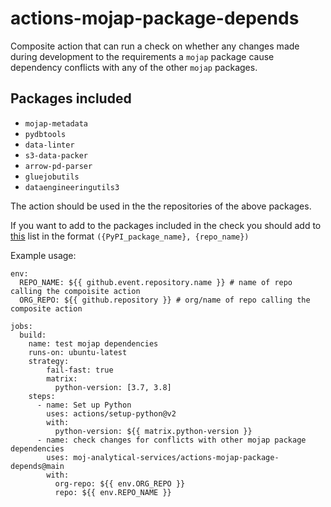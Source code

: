 # actions-mojap-package-depends

Composite action that can run a check on whether any changes made during development to the requirements a `mojap` package cause dependency conflicts with any of the other `mojap` packages.

## Packages included

- `mojap-metadata`
- `pydbtools`
- `data-linter`
- `s3-data-packer`
- `arrow-pd-parser`
- `gluejobutils`
- `dataengineeringutils3`

The action should be used in the the repositories of the above packages.

If you want to add to the packages included in the check you should add to [this](https://github.com/moj-analytical-services/actions-mojap-package-depends/blob/main/mojap_package_names.py#L18-L27) list in the format `({PyPI_package_name}, {repo_name})`

Example usage:

```
env:
  REPO_NAME: ${{ github.event.repository.name }} # name of repo calling the compoisite action
  ORG_REPO: ${{ github.repository }} # org/name of repo calling the composite action
  
jobs:
  build:
    name: test mojap dependencies
    runs-on: ubuntu-latest
    strategy:
        fail-fast: true
        matrix:
          python-version: [3.7, 3.8]
    steps:
      - name: Set up Python
        uses: actions/setup-python@v2
        with:
          python-version: ${{ matrix.python-version }}
      - name: check changes for conflicts with other mojap package dependencies
        uses: moj-analytical-services/actions-mojap-package-depends@main
        with:
          org-repo: ${{ env.ORG_REPO }}
          repo: ${{ env.REPO_NAME }}
```
